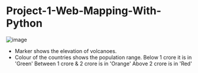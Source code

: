 # Project-1-Web-Mapping-With-Python

![image](https://user-images.githubusercontent.com/87830353/178113165-12afcf53-94e7-4490-996d-08a603127973.png)

- Marker shows the elevation of volcanoes.
- Colour of the countries shows the population range.
    Below 1 crore it is in 'Green'
    Between 1 crore & 2 crore is in 'Orange'
    Above 2 crore is in 'Red'

